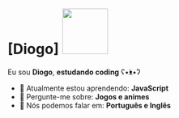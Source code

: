 # [Diogo] <img src="https://openseauserdata.com/files/e7cce3d274c759e59d6134250b2d31de.gif" width="90px">

Eu sou <strong>Diogo</strong>, <strong>estudando coding</strong> ʕ•́ᴥ•̀ʔ

- 🚀 Atualmente estou aprendendo: <strong>JavaScript</strong> 
- 💬 Pergunte-me sobre: <strong>Jogos e animes</strong>
- 📣 Nós podemos falar em: <strong>Português e Inglês</strong>

